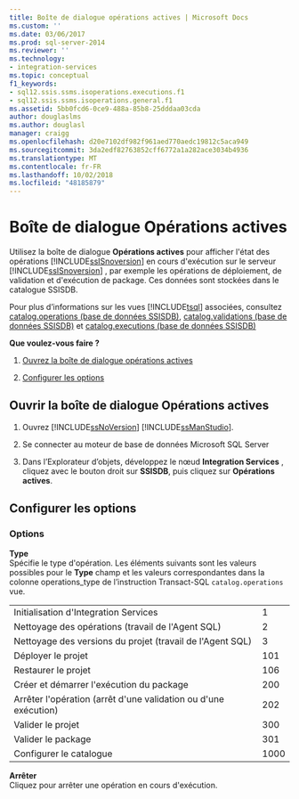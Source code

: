 ```yaml
---
title: Boîte de dialogue opérations actives | Microsoft Docs
ms.custom: ''
ms.date: 03/06/2017
ms.prod: sql-server-2014
ms.reviewer: ''
ms.technology:
- integration-services
ms.topic: conceptual
f1_keywords:
- sql12.ssis.ssms.isoperations.executions.f1
- sql12.ssis.ssms.isoperations.general.f1
ms.assetid: 5bb0fcd6-0ce9-488a-85b8-25dddaa03cda
author: douglaslms
ms.author: douglasl
manager: craigg
ms.openlocfilehash: d20e7102df982f961aed770aedc19812c5aca949
ms.sourcegitcommit: 3da2edf82763852cff6772a1a282ace3034b4936
ms.translationtype: MT
ms.contentlocale: fr-FR
ms.lasthandoff: 10/02/2018
ms.locfileid: "48185879"
---
```

# <a name="active-operations-dialog-box"></a>Boîte de dialogue Opérations actives
  Utilisez la boîte de dialogue **Opérations actives** pour afficher l'état des opérations [!INCLUDE[ssISnoversion](../includes/ssisnoversion-md.md)] en cours d'exécution sur le serveur [!INCLUDE[ssISnoversion](../includes/ssisnoversion-md.md)] , par exemple les opérations de déploiement, de validation et d'exécution de package. Ces données sont stockées dans le catalogue SSISDB.  
  
 Pour plus d’informations sur les vues [!INCLUDE[tsql](../includes/tsql-md.md)] associées, consultez [catalog.operations &#40;base de données SSISDB&#41;](/sql/integration-services/system-views/catalog-operations-ssisdb-database), [catalog.validations &#40;base de données SSISDB&#41;](/sql/integration-services/system-views/catalog-validations-ssisdb-database) et [catalog.executions &#40;base de données SSISDB&#41;](/sql/integration-services/system-views/catalog-executions-ssisdb-database)  
  
 **Que voulez-vous faire ?**  
  
1.  [Ouvrez la boîte de dialogue opérations actives](#open_dialog)  
  
2.  [Configurer les options](#options)  
  
##  <a name="open_dialog"></a> Ouvrir la boîte de dialogue Opérations actives  
  
1.  Ouvrez [!INCLUDE[ssNoVersion](../includes/ssnoversion-md.md)] [!INCLUDE[ssManStudio](../includes/ssmanstudio-md.md)].  
  
2.  Se connecter au moteur de base de données Microsoft SQL Server  
  
3.  Dans l’Explorateur d’objets, développez le nœud **Integration Services** , cliquez avec le bouton droit sur **SSISDB**, puis cliquez sur **Opérations actives**.  
  
##  <a name="options"></a> Configurer les options  
  
### <a name="options"></a>Options  
 **Type**  
 Spécifie le type d'opération. Les éléments suivants sont les valeurs possibles pour le **Type** champ et les valeurs correspondantes dans la colonne operations_type de l’instruction Transact-SQL `catalog.operations` vue.  
  
|||  
|-|-|  
|Initialisation d'Integration Services|1|  
|Nettoyage des opérations (travail de l'Agent SQL)|2|  
|Nettoyage des versions du projet (travail de l'Agent SQL)|3|  
|Déployer le projet|101|  
|Restaurer le projet|106|  
|Créer et démarrer l'exécution du package|200|  
|Arrêter l'opération (arrêt d'une validation ou d'une exécution)|202|  
|Valider le projet|300|  
|Valider le package|301|  
|Configurer le catalogue|1000|  
  
 **Arrêter**  
 Cliquez pour arrêter une opération en cours d'exécution.  
  
  
